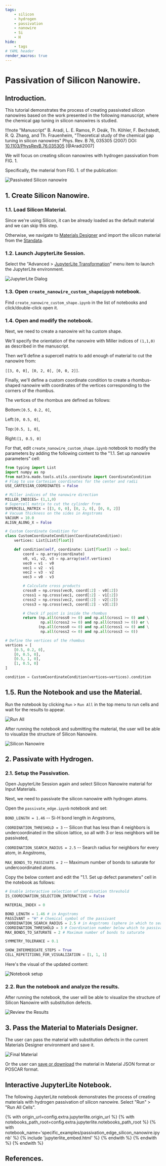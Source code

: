 ```yaml
---
tags:
    - silicon
    - hydrogen
    - passivation
    - nanowire
    - Si
    - H
hide:
    - tags
# YAML header
render_macros: true
---
```


# Passivation of Silicon Nanowire.

## Introduction.

This tutorial demonstrates the process of creating passivated silicon nanowires based on the work presented in the following manuscript, where the chemical gap tuning in silicon nanowires is studied.


!!!note "Manuscript"
    B. Aradi, L. E. Ramos, P. Deák, Th. Köhler, F. Bechstedt, R. Q. Zhang, and Th. Frauenheim,
    "Theoretical study of the chemical gap tuning in silicon nanowires"
    Phys. Rev. B 76, 035305 (2007)
    DOI: [10.1103/PhysRevB.76.035305](https://doi.org/10.1103/PhysRevB.76.035305) [@Aradi2007]


We will focus on creating silicon nanowires with hydrogen passivation from FIG. 1.

Specifically, the material from FIG. 1. of the publication:

![Passivated Silicon nanowire](../../../images/tutorials/materials/passivation/passivation_edge_silicon_nanowire/0-figure-from-manuscript.webp "Passivated Silicon nanowire, FIG. 1.")


## 1. Create Silicon Nanowire.

### 1.1. Load Silicon Material.

Since we're using Silicon, it can be already loaded as the default material and we can skip this step.

Otherwise, we navigate to [Materials Designer](../../../materials-designer/overview.md) and import the silicon material from the [Standata](../../../materials-designer/header-menu/input-output/standata-import.md).

### 1.2. Launch JupyterLite Session.

Select the "Advanced > [JupyterLite Transformation](../../../materials-designer/header-menu/advanced/jupyterlite-dialog.md)" menu item to launch the JupyterLite environment.

![JupyterLite Dialog](../../../images/jupyterlite/md-advanced-jl.webp "JupyterLite Dialog")

### 1.3. Open `create_nanowire_custom_shapeipynb` notebook.

Find `create_nanowire_custom_shape.ipynb` in the list of notebooks and click/double-click open it.

### 1.4. Open and modify the notebook.

Next, we need to create a nanowire wit ha custom shape.

We'll specify the orientation of the nanowire with Miller indices of `(1,1,0)` as described in the manuscript.

Then we'll define a supercell matrix to add enough of material to cut the nanowire from: 

`[[3, 0, 0], [0, 2, 0], [0, 0, 2]]`.

Finally, we'll define a custom coordinate condition to create a rhombus-shaped nanowire with coordinates of the vertices corresponding to the corners of the rhombus.

The vertices of the rhombus are defined as follows:

Bottom:`[0.5, 0.2, 0]`, 

Left:`[0, 0.5, 0]`,

Top:`[0.5, 1, 0]`,

Right:`[1, 0.5, 0]`


For that, edit `create_nanowire_custom_shape.ipynb` notebook to modify the parameters by adding the following content to the "1.1. Set up nanowire parameters" cell:

```python
from typing import List
import numpy as np
from mat3ra.made.tools.utils.coordinate import CoordinateCondition
# Flag to use Cartesian coordinates for the center and radii
USE_CARTESIAN_COORDINATES = False 

# Miller indices of the nanowire direction
MILLER_INDICES= (1,1,0)  
# Supercell matrix to cut the cylinder from
SUPERCELL_MATRIX = [[3, 0, 0], [0, 2, 0], [0, 0, 2]] 
# Vacuum thickness on the sides in Angstroms
VACUUM = 10.0 
ALIGN_ALONG_X = False

# Custom Coordinate Condition for
class CustomCoordinateCondition(CoordinateCondition):
    vertices: List[List[float]]

    def condition(self, coordinate: List[float]) -> bool:
        coord = np.array(coordinate)
        v0, v1, v2, v3 = np.array(self.vertices)
        vec0 = v1 - v0
        vec1 = v2 - v1
        vec2 = v3 - v2
        vec3 = v0 - v3

        # Calculate cross products
        cross0 = np.cross(vec0, coord[:2] - v0[:2])
        cross1 = np.cross(vec1, coord[:2] - v1[:2])
        cross2 = np.cross(vec2, coord[:2] - v2[:2])
        cross3 = np.cross(vec3, coord[:2] - v3[:2])

        # Check if point is inside the rhombus
        return (np.all(cross0 >= 0) and np.all(cross1 >= 0) and \
                np.all(cross2 >= 0) and np.all(cross3 >= 0)) or \
               (np.all(cross0 <= 0) and np.all(cross1 <= 0) and \
                np.all(cross2 <= 0) and np.all(cross3 <= 0))

# Define the vertices of the rhombus
vertices = [
    [0.5, 0.2, 0],
    [0, 0.5, 0],
    [0.5, 1, 0],
    [1, 0.5, 0]
]

condition = CustomCoordinateCondition(vertices=vertices).condition
```

## 1.5. Run the Notebook and use the Material.

Run the notebook by clicking `Run` > `Run All` in the top menu to run cells and wait for the results to appear.

![Run All](../../../images/jupyterlite/run-all.webp "Run All")

After running the notebook and submitting the material, the user will be able to visualize the structure of Silicon Nanowire.

![Silicon Nanowire](../../../images/tutorials/materials/passivation/passivation_edge_silicon_nanowire/3-silicon-nanowire.webp "Silicon Nanowire")

## 2. Passivate with Hydrogen.

### 2.1. Setup the Passivation.

Open JupyterLite Session again and select Silicon Nanowire material for Input Materials.

Next, we need to passivate the silicon nanowire with hydrogen atoms.

Open the `passivate_edge.ipynb` notebook and set:

`BOND_LENGTH = 1.46` -- Si-H bond length in Angstroms,

`COORDINATION_THRESHOLD = 3` -- Silicon that has less than 4 neighbors is undercoordinated in the silicon lattice, so all with 3 or less neighbors will be passivated,

`COORDINATION_SEARCH_RADIUS = 2.5` -- Search radius for neighbors for every atom, in Angstroms,

`MAX_BONDS_TO_PASSIVATE = 2`  -- Maximum number of bonds to saturate for undercoordinated atoms.


Copy the below content and edit the "1.1. Set up defect parameters" cell in the notebook as follows:

```python
# Enable interactive selection of coordination threshold
IS_COORDINATION_SELECTION_INTERACTIVE = False

MATERIAL_INDEX = 0

BOND_LENGTH = 1.46 # in Angstroms
PASSIVANT = "H" # Chemical symbol of the passivant
COORDINATION_SEARCH_RADIUS = 2.5 # in Angstroms (sphere in which to search for neighbors)
COORDINATION_THRESHOLD = 3 # Coordination number below which to passivate
MAX_BONDS_TO_SATURATE = 2 # Maximum number of bonds to saturate

SYMMETRY_TOLERANCE = 0.1 

SHOW_INTERMEDIATE_STEPS = True
CELL_REPETITIONS_FOR_VISUALIZATION = [1, 1, 1] 
```

Here's the visual of the updated content:

![Notebook setup](../../../images/tutorials/materials/passivation/passivation_edge_silicon_nanowire/5-jl-setup.webp "Notebook setup")

### 2.2. Run the notebook and analyze the results.

After running the notebook, the user will be able to visualize the structure of Silicon Nanowire with substitution defects.

![Review the Results](../../../images/tutorials/materials/passivation/passivation_edge_silicon_nanowire/6-jl-result-preview.webp "Review the Results")

## 3. Pass the Material to Materials Designer.

The user can pass the material with substitution defects in the current Materials Designer environment and save it.

![Final Material](../../../images/tutorials/materials/passivation/passivation_edge_silicon_nanowire/7-wave-result.webp "H-Passivated Silicon Nanowire")

Or the user can [save or download](../../../materials-designer/header-menu/input-output.md) the material in Material JSON format or POSCAR format.


## Interactive JupyterLite Notebook.

The following JupyterLite notebook demonstrates the process of creating materials with hydrogen passivation of silicon nanowire. Select "Run" > "Run All Cells".

{% with origin_url=config.extra.jupyterlite.origin_url %}
{% with notebooks_path_root=config.extra.jupyterlite.notebooks_path_root %}
{% with notebook_name='specific_examples/passivation_edge_silicon_nanowire.ipynb' %}
{% include 'jupyterlite_embed.html' %}
{% endwith %}
{% endwith %}
{% endwith %}

## References.

